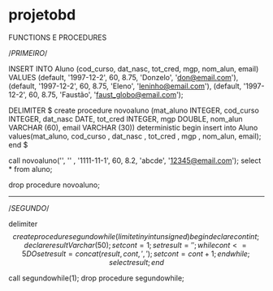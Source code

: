 # projetobd
FUNCTIONS E PROCEDURES

/*PRIMEIRO*/

INSERT INTO Aluno (cod_curso, dat_nasc, tot_cred, mgp, nom_alun, email) 
VALUES
(default, '1997-12-2', 60, 8.75, 'Donzelo', 'don@email.com'),
(default, '1997-12-2', 60, 8.75, 'Eleno', 'leninho@email.com'),
(default, '1997-12-2', 60, 8.75, 'Faustão', 'faust_globo@email.com');

DELIMITER $
create procedure novoaluno (mat_aluno INTEGER, cod_curso INTEGER, dat_nasc DATE, tot_cred INTEGER, mgp DOUBLE, nom_alun VARCHAR (60),  email VARCHAR (30))
deterministic
begin
insert into Aluno values(mat_aluno, cod_curso , dat_nasc , tot_cred , mgp , nom_alun, email);
end $

call novoaluno('', '' , '1111-11-1', 60, 8.2, 'abcde', '12345@email.com');
select * from aluno;


drop procedure novoaluno;

----------------------------------------------------------------
/*SEGUNDO*/

delimiter $$
create procedure segundowhile(limite tinyint unsigned)
begin
declare cont int;
declare result Varchar(50);
set cont = 1;
set result = '';
while cont <=5 DO
set result = concat(result, cont,',');
set cont = cont + 1;
end while;
select result;
end $$
 
call segundowhile(1); 
drop procedure segundowhile;


